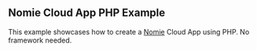 ## Nomie Cloud App PHP Example

This example showcases how to create a [Nomie](https://nomie.io) Cloud App using PHP. No framework needed. 
